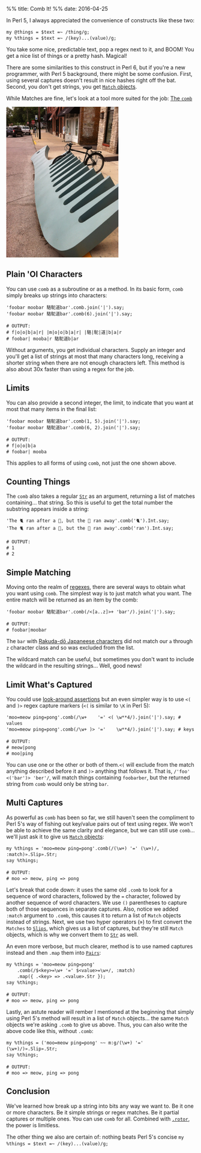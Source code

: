 %% title: Comb It!
%% date: 2016-04-25

In Perl 5, I always appreciated the convenience of constructs like these two:

    my @things = $text =~ /thing/g;
    my %things = $text =~ /(key)...(value)/g;

You take some nice, predictable text, pop a regex next to it, and BOOM! You get
a nice list of things or a pretty hash. Magical!

There are some similarities to this construct in Perl 6, but if you're a new
programmer, with Perl 5 background, there might be some confusion. First,
using several captures doesn't result in nice hashes right off the bat. Second,
you don't get strings, you get [`Match` objects](http://docs.perl6.org/type/Match).

While Matches are fine, let's look at a tool more suited for the job:
[The `comb`](http://docs.perl6.org/routine/comb)

<img src="/assets/stock/20160425-Perl6-Comb-It.jpg" height=400>

## Plain 'Ol Characters

You can use `comb` as a subroutine or as a method. In its basic form, `comb`
simply breaks up strings into characters:

    'foobar moobar 駱駝道bar'.comb.join('|').say;
    'foobar moobar 駱駝道bar'.comb(6).join('|').say;

    # OUTPUT:
    # f|o|o|b|a|r| |m|o|o|b|a|r| |駱|駝|道|b|a|r
    # foobar| mooba|r 駱駝道b|ar

Without arguments, you get individual characters. Supply an integer and you'll
get a list of strings at most that many characters long, receiving a
shorter string when there are not enough characters left. This method is
also about 30x faster than using a regex for the job.

## Limits

You can also provide a second integer, the limit, to indicate that you want
at most that many items in the final list:

    'foobar moobar 駱駝道bar'.comb(1, 5).join('|').say;
    'foobar moobar 駱駝道bar'.comb(6, 2).join('|').say;

    # OUTPUT:
    # f|o|o|b|a
    # foobar| mooba

This applies to all forms of using `comb`, not just the one shown above.

## Counting Things

The `comb` also takes a regular [`Str`](http://docs.perl6.org/type/Str) as an
argument, returning a list of matches
containing... that string. So this is useful to get the total number the
substring appears inside a string:

    'The 🐈 ran after a 🐁, but the 🐁 ran away'.comb('🐈').Int.say;
    'The 🐈 ran after a 🐁, but the 🐁 ran away'.comb('ran').Int.say;

    # OUTPUT:
    # 1
    # 2

## Simple Matching

Moving onto the realm of [regexes](http://docs.perl6.org/language/regexes),
there are several ways to obtain what you want using `comb`. The simplest
way is to just match what you want. The entire match will be returned as an
item by the comb:

    'foobar moobar 駱駝道bar'.comb(/<[a..z]>+ 'bar'/).join('|').say;

    # OUTPUT:
    # foobar|moobar

The `bar` with [Rakuda-dō Japaneese characters](https://en.wikipedia.org/wiki/Rakudo_Perl_6#Name) did not match our `a` through
`z` character class and so was excluded from the list.

The wildcard match can be useful, but sometimes you don't want to include
the wildcard in the resulting strings... Well, good news!

## Limit What's Captured

You could use [look-around assertions](http://docs.perl6.org/language/regexes#Look-around_assertions) but an even simpler way is to
use `<(` and `)>` regex capture markers (`<(` is similar to `\K` in Perl 5):

    'moo=meow ping=pong'.comb(/\w+    '=' <( \w**4/).join('|').say; # values
    'moo=meow ping=pong'.comb(/\w+ )> '='    \w**4/).join('|').say; # keys

    # OUTPUT:
    # meow|pong
    # moo|ping

You can use one or the other or both of them.`<(` will exclude from the match
anything described before it and `)>` anything that follows it. That is,
`/'foo' <('bar')> 'ber'/`, will match things containing `foobarber`, but
the returned string from `comb` would only be string `bar`.

## Multi Captures

As powerful as `comb` has been so far, we still haven't seen the compliment
to Perl 5's way of fishing out key/value pairs out of text using regex. We
won't be able to achieve the same clarity and elegance, but we can still
use `comb`... we'll just ask it to give us [`Match` objects](http://docs.perl6.org/type/Match):

    my %things = 'moo=meow ping=pong'.comb(/(\w+) '=' (\w+)/, :match)».Slip».Str;
    say %things;

    # OUTPUT:
    # moo => meow, ping => pong

Let's break that code down:
it uses the same old `.comb` to look for a sequence of word characters, followed by
the `=` character, followed by another sequence of word characters. We use
`()` parentheses to capture both of those sequences in separate captures. Also,
notice we added `:match` argument to `.comb`, this causes it to return a list
of `Match` objects instead of strings. Next, we use two hyper operators (») to
first convert the `Matches` to [`Slips`](http://docs.perl6.org/type/Slip), which gives us a list of captures, but they're still `Match` objects, which is
why we convert them to [`Str`](http://docs.perl6.org/type/Str) as well.

An even more verbose, but much clearer, method is to use named captures instead
and then `.map` them into [`Pairs`](http://docs.perl6.org/type/Pair):

    my %things = 'moo=meow ping=pong'
        .comb(/$<key>=\w+ '=' $<value>=\w+/, :match)
        .map({ .<key> => .<value>.Str });
    say %things;

    # OUTPUT:
    # moo => meow, ping => pong

Lastly, an astute reader will rember I mentioned at the beginning that
simply using Perl 5's method
will result in a list of `Match` objects... the same `Match` objects we're
asking `.comb` to give us above. Thus, you can also write the above code like
this, without `.comb`:

    my %things = ('moo=meow ping=pong' ~~ m:g/(\w+) '=' (\w+)/)».Slip».Str;
    say %things;

    # OUTPUT:
    # moo => meow, ping => pong

## Conclusion

We've learned how break up a string into bits any way we want to. Be it one or more characters. Be it simple strings or regex matches. Be it partial captures
or multiple ones. You can use `comb` for all. Combined with [`.rotor`](http://blogs.perl.org/users/zoffix_znet/2016/01/perl-6-rotor-the-king-of-list-manipulation.html), the power is limitless.

The other thing we also are certain of: nothing beats Perl 5's concise
`my %things = $text =~ /(key)...(value)/g;`
